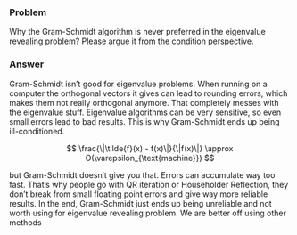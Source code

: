 ### Problem
Why the Gram-Schmidt algorithm is never preferred in the eigenvalue revealing problem?
Please argue it from the condition perspective.

### Answer 

Gram-Schmidt isn’t good for eigenvalue problems. When running on a computer the orthogonal vectors it gives can lead to rounding errors, which makes them not really orthogonal anymore. That completely messes with the eigenvalue stuff. Eigenvalue algorithms can be very sensitive, so even small errors lead to bad results. This is why Gram-Schmidt ends up being ill-conditioned.

$$
\frac{\|\tilde{f}(x) - f(x)\|}{\|f(x)\|} \approx O(\varepsilon_{\text{machine}})
$$

but Gram-Schmidt doesn’t give you that. Errors can accumulate way too fast. That’s why people go with QR iteration or Householder Reflection, they don’t break from small floating point errors and give way more reliable results. In the end, Gram-Schmidt just ends up being unreliable and not worth using for eigenvalue revealing problem. We are better off using other methods


